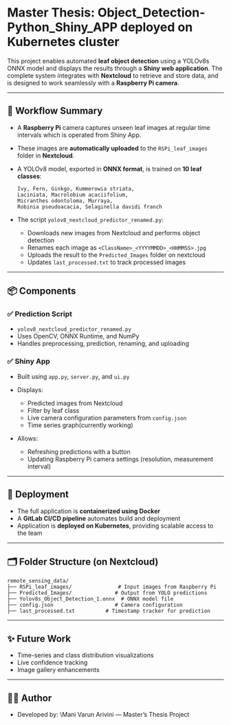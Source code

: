 # Master Thesis: Object_Detection-Python_Shiny_APP deployed on Kubernetes cluster

This project enables automated **leaf object detection** using a YOLOv8s ONNX model and displays the results through a **Shiny web application**. 
The complete system integrates with **Nextcloud** to retrieve and store data, and is designed to work seamlessly with a **Raspberry Pi camera**.

---

## 🔁 Workflow Summary

* A **Raspberry Pi** camera captures unseen leaf images at regular time intervals which is operated from Shiny App.
* These images are **automatically uploaded** to the `RSPi_leaf_images` folder in **Nextcloud**.
* A YOLOv8 model, exported in **ONNX format**, is trained on **10 leaf classes**:
  ```
  Ivy, Fern, Ginkgo, Kummerowia striata,
  Laciniata, Macrolobium acaciifolium,
  Micranthes odontoloma, Murraya,
  Robinia pseudoacacia, Selaginella davidi franch
  ```

* The script `yolov8_nextcloud_predictor_renamed.py`:
  * Downloads new images from Nextcloud and performs object detection
  * Renames each image as `<ClassName>_<YYYYMMDD>_<HHMMSS>.jpg`
  * Uploads the result to the `Predicted_Images` folder on nextcloud
  * Updates `last_processed.txt` to track processed images
    
---
## 📦 Components

### ✅ Prediction Script

* `yolov8_nextcloud_predictor_renamed.py`
* Uses OpenCV, ONNX Runtime, and NumPy
* Handles preprocessing, prediction, renaming, and uploading

### ✅ Shiny App

* Built using `app.py`, `server.py`, and `ui.py`
* Displays:
  * Predicted images from Nextcloud
  * Filter by leaf class
  * Live camera configuration parameters from `config.json`
  * Time series graph(currently working)
    
* Allows:
  * Refreshing predictions with a button
  * Updating Raspberry Pi camera settings (resolution, measurement interval)

---

## 🐳 Deployment

* The full application is **containerized using Docker**
* A **GitLab CI/CD pipeline** automates build and deployment
* Application is **deployed on Kubernetes**, providing scalable access to the team

---

## 🗂 Folder Structure (on Nextcloud)

```
remote_sensing_data/
├── RSPi_leaf_images/               # Input images from Raspberry Pi
├── Predicted_Images/              # Output from YOLO predictions
├── Yolov8s_Object_Detection_1.onnx  # ONNX model file
├── config.json                    # Camera configuration
├── last_processed.txt          # Timestamp tracker for prediction
```

---
## ✨ Future Work

* Time-series and class distribution visualizations
* Live confidence tracking
* Image gallery enhancements

---

## 👨‍💻 Author

* Developed by: \Mani Varun Arivini — Master’s Thesis Project
